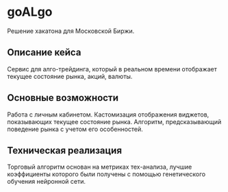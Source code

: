 # goALgo
Решение хакатона для Московской Биржи.

## Описание кейса
Сервис для алго-трейдинга, который в реальном времени отображает текущее состояние рынка, акций, валюты. 

## Основные возможности
Работа с личным кабинетом. Кастомизация отображения виджетов, показывающих текущее состояние рынка. Алгоритм, предсказывающий
поведение рынка с учетом его особенностей. 

## Техническая реализация
Торговый алгоритм основан на метриках тех-анализа, лучшие коэффициенты которого были получены с помощью генетического обучения нейронной сети.
